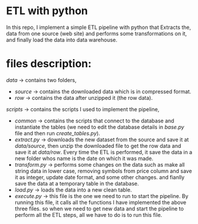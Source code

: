 # ETL with python

In this repo, I implement a simple ETL pipeline with python that Extracts the, data from one source (web site) and performs some transformations on it, and finally load the data into data warehouse.

# files description:
*data* -> contains two folders, 
- *source* -> contains the downloaded data which is in compressed format.
- *row* -> contains the data after unzipped it (the row data).

*scripts* -> contains the scripts I used to implement the pipeline,
- *common* -> contains the scripts that connect to the database and instantiate the tables (we need to edit the database details in *base.py* file and then run *create_tables.py*).
- *extract.py* -> downloads the new dataset from the source and save it at *data/source*, then unzip the downloaded file to get the row data and save it at *data/row*. Every time the ETL is performed, it save the data in a new folder whos name is the date on which it was made.
- *transform.py* -> performs some changes on the data such as make all string data in lower case, removing symbols from price column and save it as integer, update date format, and some other changes. and fianlly save the data at a temporary table in the database.
- *load.py* -> loads the data into a new clean table.
- *execute.py* -> this file is the one we need to run to start the pipeline. By running this file, it calls all the functions I have implemented the above three files. so when we need to get new data and start the pipeline to perform all the ETL steps, all we have to do is to run this file.
